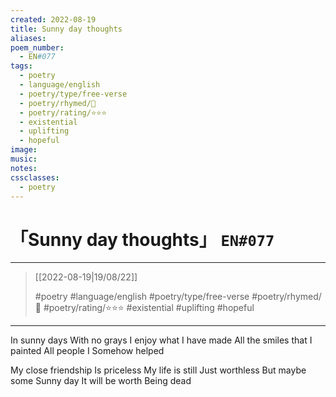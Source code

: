 ```yaml
---
created: 2022-08-19
title: Sunny day thoughts
aliases:
poem_number:
  - EN#077
tags:
  - poetry
  - language/english
  - poetry/type/free-verse
  - poetry/rhymed/🔴
  - poetry/rating/⭐⭐⭐
  - existential
  - uplifting
  - hopeful
image:
music:
notes:
cssclasses:
  - poetry
---
```

# 「Sunny day thoughts」 `EN#077`

---

> [[2022-08-19|19/08/22]]
> 
> #poetry 
> #language/english 
> #poetry/type/free-verse 
> #poetry/rhymed/🔴 
> #poetry/rating/⭐⭐⭐ 
> #existential #uplifting #hopeful 

---

In sunny days
With no grays
I enjoy what
I have made
All the smiles that
I painted
All people I
Somehow helped

My close friendship
Is priceless
My life is still
Just worthless
But maybe some
Sunny day
It will be worth
Being dead